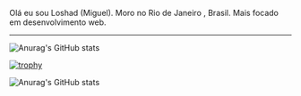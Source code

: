 Olá eu sou Loshad (Miguel).
Moro no Rio de Janeiro , Brasil. 
Mais focado em desenvolvimento web. 


---

![Anurag's GitHub stats](https://github-readme-stats.vercel.app/api?username=Los-had&show_icons=true&theme=tokyonight)

[![trophy](https://github-profile-trophy.vercel.app/?username=Los-had&theme=onedark)](https://github.com/ryo-ma/github-profile-trophy)

![Anurag's GitHub stats](https://github-readme-stats.vercel.app/api/top-langs/?username=los-had&hide=html&layout=compact&theme=tokyonight)

<!--

```
"nome": "Miguel",
"localização": "RJ",
"tecnologias": [
        {
                "linguagem": python,
                "web": "flask",
                "automation": [
                        "selenium", 
                        "pyautogui",
                        "pywhatkit"
                ],
                "gui": [
                        "tkinter",
                        "pysimplegui"
                ],
                "outros": [
                        "beautifulsoup4",
                        "discord.py",
                        "sqlite3",
                        "requests"
                ]
        },
        {
                "git": "git, github, repl.it(integração com git) e github desktop"
        },
        {
                "repl.it": "apps, integração com git e teams"
        },
        {
                "linguagem": ruby,
                "aprendendo": True,
                "projetos": [
                        "gerador de senhas",
                        "gerador de fakes",
                        "guessing game",
                        "Caesar Crack",
                        "Vigenère-Cipher"
                ]
        },
        "vscode",
        "sqlite3",
        "mysql",
        {
                "linguagem": "php",
                "projetos": [
                        "CRUD(php procedural, mysql e materialize css) - sistema de login",
                        "Cesar-php"
                        "Morse_code-php"
                ]
        }
]
```

-->
